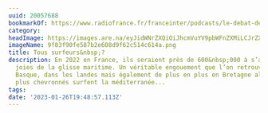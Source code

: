 ```yaml
---
uuid: 20057688
bookmarkOf: https://www.radiofrance.fr/franceinter/podcasts/le-debat-de-midi/le-debat-de-midi-du-lundi-25-juillet-2022-6414099
category: 
headImage: https://images.are.na/eyJidWNrZXQiOiJhcmVuYV9pbWFnZXMiLCJrZXkiOiIyMDA1NzY4OC9vcmlnaW5hbF85ZjgzZjkwZmU1ODdiMmU2MDhkOWY2MmM1MTRjNjE0YS5wbmciLCJlZGl0cyI6eyJyZXNpemUiOnsid2lkdGgiOjEyMDAsImhlaWdodCI6MTIwMCwiZml0IjoiaW5zaWRlIiwid2l0aG91dEVubGFyZ2VtZW50Ijp0cnVlfSwid2VicCI6eyJxdWFsaXR5Ijo5MH0sImpwZWciOnsicXVhbGl0eSI6OTB9LCJyb3RhdGUiOm51bGx9fQ==?bc=0
imageName: 9f83f90fe587b2e608d9f62c514c614a.png
title: Tous surfeurs&nbsp;?
description: En 2022 en France, ils seraient près de 600&nbsp;000 à s’adonner aux
  joies de la glisse maritime. Un véritable engouement que l’on retrouve sur la côte
  Basque, dans les landes mais également de plus en plus en Bretagne alors que les
  plus chevronnés surfent la méditerranée...
tags: 
date: '2023-01-26T19:48:57.113Z'
---
```

